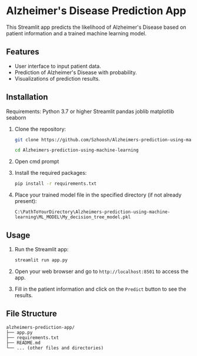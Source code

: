 # Alzheimer's Disease Prediction App

This Streamlit app predicts the likelihood of Alzheimer's Disease based on patient information and a trained machine learning model.

## Features

- User interface to input patient data.
- Prediction of Alzheimer's Disease with probability.
- Visualizations of prediction results.

## Installation

Requirements:
  Python 3.7 or higher
  Streamlit
  pandas
  joblib
  matplotlib
  seaborn

1. Clone the repository:

    ```bash
    git clone https://github.com/Szhoosh/Alzheimers-prediction-using-machine-learning.git

    cd Alzheimers-prediction-using-machine-learning
    ```

2. Open cmd prompt

3. Install the required packages:

    ```bash
    pip install -r requirements.txt
    ```

4. Place your trained model file in the specified directory (if not already present):
    ```plaintext
    C:\PathToYourDirectory\Alzheimers-prediction-using-machine-learning\ML_MODEL\My_decision_tree_model.pkl
    ```

## Usage

1. Run the Streamlit app:

    ```bash
    streamlit run app.py
    ```

2. Open your web browser and go to `http://localhost:8501` to access the app.

3. Fill in the patient information and click on the `Predict` button to see the results.


## File Structure

```plaintext
alzheimers-prediction-app/
├── app.py
├── requirements.txt
├── README.md
└── ... (other files and directories)
